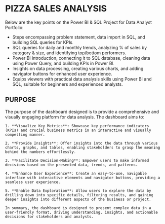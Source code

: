 # PIZZA SALES ANALYSIS 

 Below are the key points on the Power BI & SQL Project for Data Analyst Portfolio:


- Steps encompassing problem statement, data import in SQL, and building SQL queries for KPIs.
- SQL queries for daily and monthly trends, analyzing % of sales by category & size, and identifying top/bottom performers.
- Power BI introduction, connecting it to SQL database, cleaning data using Power Query, and building KPIs in Power BI.
- Insights on data processing, creating various charts, and adding navigator buttons for enhanced user experience.
- Equips viewers with practical data analysis skills using Power BI and SQL, suitable for beginners and experienced analysts.

  
## PURPOSE


The purpose of the dashboard designed is to provide a comprehensive and visually engaging platform for data analysis. The dashboard aims to:
    
    1. **Visualize Key Metrics**: Showcase key performance indicators (KPIs) and crucial business metrics in an interactive and visually compelling manner.
    
    2. **Provide Insights**: Offer insights into the data through various charts, graphs, and tables, enabling stakeholders to grasp the meaning behind the numbers effortlessly.
    
    3. **Facilitate Decision-Making**: Empower users to make informed decisions based on the presented data, trends, and patterns.
    
    4. **Enhance User Experience**: Create an easy-to-use, navigable interface with interactive elements and navigator buttons, providing a seamless user experience.
    
    5. **Enable Data Exploration**: Allow users to explore the data by drilling down into specific details, filtering results, and gaining deeper insights into different aspects of the business or project.
    
    In summary, the dashboard is designed to present complex data in a user-friendly format, driving understanding, insights, and actionable decisions for stakeholders and analysts.  
